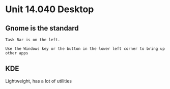 # Unit 14.040 Desktop

## Gnome is the standard

    Task Bar is on the left.  
    
    Use the Windows key or the button in the lower left corner to bring up other apps

## KDE

Lightweight, has a lot of utilities

